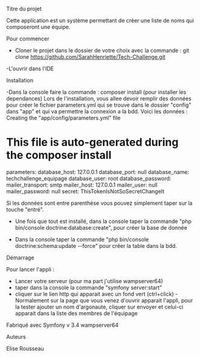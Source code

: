 
Titre du projet

Cette application est un système permettant de créer une liste de noms qui composeront une équipe.


Pour commencer

- Cloner le projet dans le dossier de votre choix avec la commande :
git clone https://github.com/SarahHenriette/Tech-Challenge.git

-L'ouvrir dans l'IDE 



Installation

-Dans la console faire la commande : composer install (pour installer les dependances)
Lors de l'installation, vous allee devoir remplir des données pour créer le fichier parameters.yml qui se trouve dans le dossier "config" dans "app" et qui va permettre la connexion a la bdd.
Voici les données :
Creating the "app/config/parameters.yml" file
# This file is auto-generated during the composer install
parameters:
    database_host: 127.0.0.1
    database_port: null
    database_name: techchallenge_equipage
    database_user: root
    database_password: 
    mailer_transport: smtp
    mailer_host: 127.0.0.1
    mailer_user: null
    mailer_password: null
    secret: ThisTokenIsNotSoSecretChangeIt
  
Si les données sont entre parenthèse vous pouvez simplement taper sur la touche "entré".


- Une fois que tout est installé, dans la console taper la commande "php bin/console doctrine:database:create", pour créer la base de donnée

- Dans la console taper la commande "php bin/console doctrine:schema:update --force" pour créer la table dans la bdd.


Démarrage

Pour lancer l'appli :

- Lancer votre serveur (pour ma part j'utilise wampserver64)
- taper dans la console la commande "symfony server:start"
- cliquer sur le lien http qui apparait avec un fond vert (ctrl+click)
-Normalement sur la page que vous venez d'ouvrir apparait l'appli, pour la tester ajouter un nom d'argonaute, cliquer sur envoyer et celui-ci apparait dans la liste des membres de l'équipage

Fabriqué avec
  Symfony v 3.4
  wampserver64


Auteurs

Elise Rousseau

 
